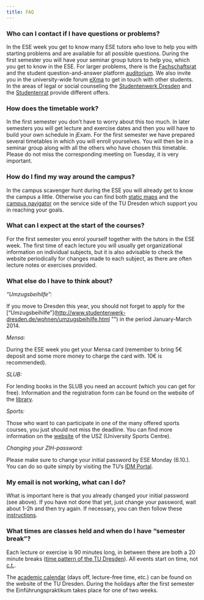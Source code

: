 ```yaml
---
title: FAQ
---
```


### Who can I contact if I have questions or problems?

In the ESE week you get to know many ESE tutors who love to help you with starting problems and are available for all possible questions. During the first semester you will have your seminar group tutors to help you, which you get to know in the ESE. For larger problems, there is the [Fachschaftsrat](http://ifsr.de "FSR") and the student question-and-answer platform [auditorium](http://auditorium.inf.tu-dresden.de "auditorium"). We also invite you in the university-wide forum [eXma](http://exma.de/ "exma") to get in touch with other students.  
In the areas of legal or social counseling the [Studentenwerk Dresden](http://www.studentenwerk-dresden.de/english/soziales/ "Studentenwerk Dresden") and the [Studentenrat](http://www.stura.tu-dresden.de/beratung "StuRa") provide different offers.

### How does the timetable work?

In the first semester you don’t have to worry about this too much. In later semesters you will get lecture and exercise dates and then you will have to build your own schedule in jExam. For the first semester we have prepared several timetables in which you will enroll yourselves. You will then be in a seminar group along with all the others who have chosen this timetable. Please do not miss the corresponding meeting on Tuesday, it is very important.

### How do I find my way around the campus?

In the campus scavenger hunt during the ESE you will already get to know the campus a little. Otherwise you can find both [static maps](http://tu-dresden.de/service/lageplaene "static maps") and the [campus navigator](http://navigator.tu-dresden.de/ "campus navigator") on the service side of the TU Dresden which support you in reaching your goals.

### What can I expect at the start of the courses?

For the first semester you enrol yourself together with the tutors in the ESE week. The first time of each lecture you will usually get organizational information on individual subjects, but it is also advisable to check the website periodically for changes made to each subject, as there are often lecture notes or exercises provided.

### What else do I have to think about?

_“Umzugsbeihilfe”:_

If you move to Dresden this year, you should not forget to apply for the [“Umzugsbeihilfe”](http://www.studentenwerk-dresden.de/wohnen/umzugsbeihilfe.html "\") in the period January-March 2014.

_Mensa:_

During the ESE week you get your Mensa card (remember to bring 5€ deposit and some more money to charge the card with. 10€ is recommended).

_SLUB:_

For lending books in the SLUB you need an account (which you can get for free). Information and the registration form can be found on the website of the [library](http://www.slub-dresden.de/service/anmelden/ "library").

_Sports:_

Those who want to can participate in one of the many offered sports courses, you just should not miss the deadline. You can find more information on the [website](http://tu-dresden.de/die_tu_dresden/zentrale_einrichtungen/usz) of the USZ (University Sports Centre).

_Changing your ZIH-password:_

Please make sure to change your initial password by ESE Monday (6.10.). You can do so quite simply by visiting the TU’s [IDM Portal](https://idm-service.tu-dresden.de).

### My email is not working, what can I do?

What is important here is that you already changed your initial password (see above). If you have not done that yet, just change your password, wait about 1-2h and then try again. If necessary, you can then follow these [instructions](http://tu-dresden.de/die_tu_dresden/zentrale_einrichtungen/zih/dienste/datennetz_dienste/e_mail/email_ueberarbeitet_0211/mail_config_generell).

### What times are classes held and when do I have “semester break”?

Each lecture or exercise is 90 minutes long, in between there are both a 20 minute breaks ([time pattern of the TU Dresden](http://tu-dresden.de/studium/organisation/vorlesungsverzeichnis/zeitraster/document_view?set_language=en "time pattern of the TU Dresden")). All events start on time, not [c.t.](https://en.wikipedia.org/wiki/Academic_quarter_(class_timing) "cum tempore").

The [academic calendar](http://tu-dresden.de/studium/organisation/studienjahresablauf/index_html/document_view?set_language=en) (days off, lecture-free time, etc.) can be found on the website of the TU Dresden. During the holidays after the first semester the Einführungspraktikum takes place for one of two weeks.
